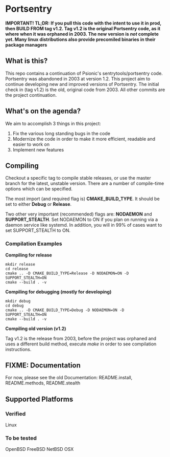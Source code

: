 # Portsentry

**IMPORTANT! TL;DR: If you pull this code with the intent to use it in prod, then BUILD FROM tag v1.2. Tag v1.2 is the original Portsentry code, as it where when it was orphaned in 2003. The new version is _not_ complete yet. Many linux distributions also provide precomiled binaries in their package managers**

## What is this?
This repo contains a continuation of Psionic's sentrytools/portsentry code. Portsentry was abandoned in 2003 at version 1.2. This project aim to continue developing new and improved versions of Portsentry. The initial check in (tag v1.2) is the old, original code from 2003. All other commits are the project continuation.

## What's on the agenda?
We aim to accomplish 3 things in this project:
1. Fix the various long standing bugs in the code
2. Modernize the code in order to make it more efficient, readable and easier to work on
3. Implement new features

## Compiling
Checkout a specific tag to compile stable releases, or use the master branch for the latest, unstable version. There are a number of compile-time options which can be specified.

The most import (and required flag is) **CMAKE_BUILD_TYPE**. It should be set to either **Debug** or **Release**.

Two other very important (recommended) flags are: **NODAEMON** and **SUPPORT_STEALTH**. Set NODAEMON to ON if you plan on running via a daemon service like systemd. In addition, you will in 99% of cases want to set SUPPORT_STEALTH to ON.

### Compilation Examples

**Compiling for release**
```
mkdir release
cd release
cmake .. -D CMAKE_BUILD_TYPE=Release -D NODAEMON=ON -D SUPPORT_STEALTH=ON
cmake --build . -v
```

**Compiling for debugging (mostly for developing)**
```
mkdir debug
cd debug
cmake .. -D CMAKE_BUILD_TYPE=Debug -D NODAEMON=ON -D SUPPORT_STEALTH=ON
cmake --build . -v
```

**Compiling old version (v1.2)**

Tag v1.2 is the release from 2003, before the project was orphaned and uses a different build method, execute _make_ in order to see compilation instructions.

## FIXME: Documentation
For now, please see the old Documentation: README.install, README.methods, README.stealth

## Supported Platforms
### Verified
Linux

### To be tested
OpenBSD
FreeBSD
NetBSD
OSX


